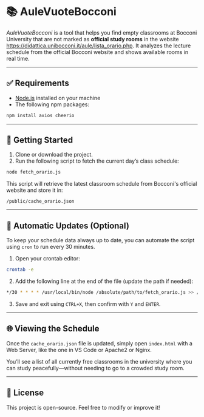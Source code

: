 # 📚 AuleVuoteBocconi

*AuleVuoteBocconi* is a tool that helps you find empty classrooms at Bocconi University that are not marked as **official study rooms** in the website https://didattica.unibocconi.it/aule/lista_orario.php. It analyzes the lecture schedule from the official Bocconi website and shows available rooms in real time.

---

## ✅ Requirements

- [Node.js](https://nodejs.org/) installed on your machine
- The following npm packages:

```bash
npm install axios cheerio
```

---

## 🚀 Getting Started

1. Clone or download the project.
2. Run the following script to fetch the current day’s class schedule:

```bash
node fetch_orario.js
```

This script will retrieve the latest classroom schedule from Bocconi's official website and store it in:

```
/public/cache_orario.json
```

---

## 🔁 Automatic Updates (Optional)

To keep your schedule data always up to date, you can automate the script using `cron` to run every 30 minutes.

1. Open your crontab editor:

```bash
crontab -e
```

2. Add the following line at the end of the file (update the path if needed):

```bash
*/30 * * * * /usr/local/bin/node /absolute/path/to/fetch_orario.js >> /absolute/path/to/orario.log 2>&1
```

3. Save and exit using `CTRL+X`, then confirm with `Y` and `ENTER`.

---

## 🌐 Viewing the Schedule

Once the `cache_orario.json` file is updated, simply open `index.html` with a Web Server, like the one in VS Code or Apache2 or Nginx.

You’ll see a list of all currently free classrooms in the university where you can study peacefully—without needing to go to a crowded study room.

---

## 📄 License

This project is open-source. Feel free to modify or improve it!












